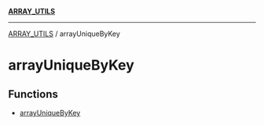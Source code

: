 [**ARRAY_UTILS**](../README.md)

***

[ARRAY_UTILS](../README.md) / arrayUniqueByKey

# arrayUniqueByKey

## Functions

- [arrayUniqueByKey](functions/arrayUniqueByKey.md)
